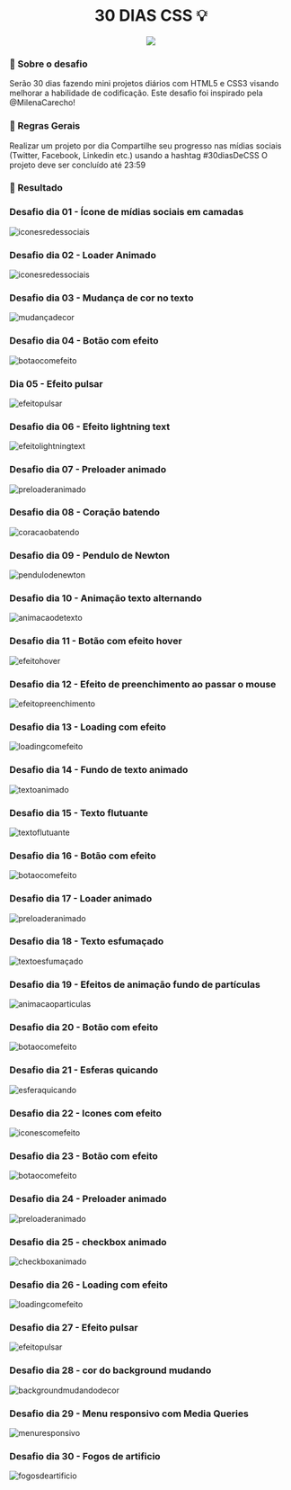 <h1 align="center">
30 DIAS CSS 💡
</h1>
<p align="center">
<a target="_blank" rel="noopener noreferrer" href="https://camo.githubusercontent.com/66fe19848b26f90cf13a99b798f742a9e7809b27/68747470733a2f2f696d672e736869656c64732e696f2f62616467652f746563682d66726f6e742d2d656e642d627269676874677265656e"><img src="https://camo.githubusercontent.com/66fe19848b26f90cf13a99b798f742a9e7809b27/68747470733a2f2f696d672e736869656c64732e696f2f62616467652f746563682d66726f6e742d2d656e642d627269676874677265656e" data-canonical-src="https://img.shields.io/badge/tech-front--end-brightgreen" style="max-width:100%;"></a>

### 🧐 Sobre o desafio 


Serão 30 dias fazendo mini projetos diários com HTML5 e CSS3 visando melhorar a habilidade de codificação. Este desafio foi inspirado pela @MilenaCarecho!

### 🚨 Regras Gerais

Realizar um projeto por dia
Compartilhe seu progresso nas mídias sociais (Twitter, Facebook, Linkedin etc.) usando a hashtag #30diasDeCSS
O projeto deve ser concluído até 23:59

### 🎉 Resultado

### Desafio dia 01 - Ícone de mídias sociais em camadas
<img alt="iconesredessociais" src="https://ik.imagekit.io/atnyozbx9v/redessociais_qyAJc0W5h.gif">


### Desafio dia 02 - Loader Animado
<img alt="iconesredessociais" src="https://ik.imagekit.io/atnyozbx9v/loading_bw8wbp9LT.gif">


### Desafio dia 03 - Mudança de cor no texto
<img alt="mudançadecor" src="https://ik.imagekit.io/atnyozbx9v/needdcoffee_TqSzTCKmR.gif">

### Desafio dia 04 - Botão com efeito
<img alt="botaocomefeito" src="https://ik.imagekit.io/atnyozbx9v/botaohover_qsIO-ZWj9.gif">

### Dia 05 - Efeito pulsar
<img alt="efeitopulsar" src="https://ik.imagekit.io/atnyozbx9v/heart_YhBHcsI2dt.gif">

### Desafio dia 06 - Efeito lightning text
<img alt="efeitolightningtext" src="https://ik.imagekit.io/atnyozbx9v/efeito_GtOSH2lqd.gif">

### Desafio dia 07 - Preloader animado
<img alt="preloaderanimado" src="https://ik.imagekit.io/atnyozbx9v/preloader_animado_IYusYHJfD.gif">

### Desafio dia 08 - Coração batendo
<img alt="coracaobatendo" src="https://ik.imagekit.io/atnyozbx9v/cora__obatendo_IkYQJzCC3g.gif">

### Desafio dia 09 - Pendulo de Newton
<img alt="pendulodenewton" src="https://ik.imagekit.io/atnyozbx9v/pendulo_3kxEA7u8k6.gif">

### Desafio dia 10 - Animação texto alternando
<img alt="animacaodetexto" src="https://ik.imagekit.io/atnyozbx9v/EU_AMO_4z81uH6B6.gif">

### Desafio dia 11 - Botão com efeito hover
<img alt="efeitohover" src="https://ik.imagekit.io/atnyozbx9v/botaoefeitohover_iX9LerY56.gif">

### Desafio dia 12 - Efeito de preenchimento ao passar o mouse
<img alt="efeitopreenchimento" src="https://ik.imagekit.io/atnyozbx9v/efeitopreenchimento_rZOX451F6.gif">

### Desafio dia 13 - Loading com efeito
<img alt="loadingcomefeito" src="https://ik.imagekit.io/atnyozbx9v/loadingcomefeito_cPiTYvjPm.gif">

### Desafio dia 14 - Fundo de texto animado
<img alt="textoanimado" src="https://ik.imagekit.io/atnyozbx9v/textoanimado_F0OtauQHK.gif">

### Desafio dia 15 - Texto flutuante
<img alt="textoflutuante" src="https://ik.imagekit.io/atnyozbx9v/Textoflutuante_ZL3VOdYBa.gif">

### Desafio dia 16 - Botão com efeito
<img alt="botaocomefeito" src="https://ik.imagekit.io/atnyozbx9v/botaocomefeitos_8fQypaEPa.gif">

### Desafio dia 17 - Loader animado
<img alt="preloaderanimado" src="https://ik.imagekit.io/atnyozbx9v/loaderanimado_4mYog59ct.gif">

### Desafio dia 18 - Texto esfumaçado
<img alt="textoesfumaçado" src="https://ik.imagekit.io/atnyozbx9v/textoesfuma_ado_aOZ6DlOoX.gif">

### Desafio dia 19 - Efeitos de animação fundo de partículas
<img alt="animacaoparticulas" src="https://ik.imagekit.io/atnyozbx9v/anima__o2_Qnnzd4i-f.gif">

### Desafio dia 20 - Botão com efeito
<img alt="botaocomefeito" src="https://ik.imagekit.io/atnyozbx9v/botaocomefeito2_3Nr9ZNggw.gif">

### Desafio dia 21 - Esferas quicando
<img alt="esferaquicando" src="https://ik.imagekit.io/atnyozbx9v/esferas_Ku2uPgSyh.gif">

### Desafio dia 22 - Icones com efeito
<img alt="iconescomefeito" src="https://ik.imagekit.io/atnyozbx9v/iconescomefeito_sVB3DYQuF.gif">

### Desafio dia 23 - Botão com efeito
<img alt="botaocomefeito" src="https://ik.imagekit.io/atnyozbx9v/botaocomefeito3_niR5YKOaS5.gif">

### Desafio dia 24 - Preloader animado
<img alt="preloaderanimado" src="https://ik.imagekit.io/atnyozbx9v/preloaderanimado_-iexzcrtd.gif">

### Desafio dia 25 - checkbox animado
<img alt="checkboxanimado" src="https://ik.imagekit.io/atnyozbx9v/checkboxanimado_PP3dUEq08.gif">

### Desafio dia 26 - Loading com efeito
<img alt="loadingcomefeito" src="https://ik.imagekit.io/atnyozbx9v/Loadercomefeito_yDAr_9eJB.gif">

### Desafio dia 27 - Efeito pulsar
<img alt="efeitopulsar" src="https://ik.imagekit.io/atnyozbx9v/efeitopulsar3_lzoLj8QDYJ.gif">

### Desafio dia 28 - cor do background mudando
<img alt="backgroundmudandodecor" src="https://ik.imagekit.io/atnyozbx9v/corbackground_eY6m8D5sK.gif">

### Desafio dia 29 - Menu responsivo com Media Queries
<img alt="menuresponsivo" src="https://ik.imagekit.io/atnyozbx9v/menuresponsivo_BdXBAQbtk.gif">

### Desafio dia 30 - Fogos de artificio
<img alt="fogosdeartificio" src="https://ik.imagekit.io/atnyozbx9v/fogosdeartificio_8zqWBdn9d.gif">



